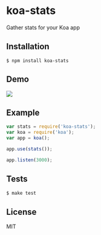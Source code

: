 
# koa-stats

Gather stats for your Koa app

## Installation

    $ npm install koa-stats

## Demo

  ![](http://cl.ly/image/1M0z2k2c3y07/Screen%20Shot%202015-02-13%20at%204.30.36%20PM.png)

## Example

```js
var stats = require('koa-stats');
var koa = require('koa');
var app = koa();

app.use(stats());

app.listen(3000);
```

## Tests

```js
$ make test
```

## License

MIT
